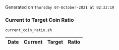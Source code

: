Generated on `Thursday 07-October-2021 at 02:32:19`

### Current to Target Coin Ratio
`current_coin_ratio.sh`

Date|Current|Target|Ratio
---|---|---|---
